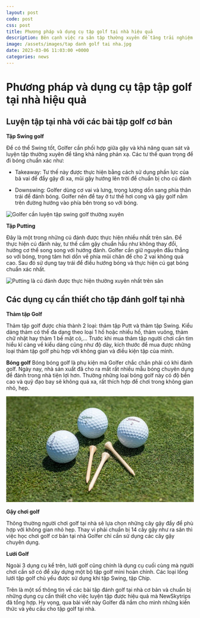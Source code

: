 ```yaml
---
layout: post
code: post
css: post
title: Phương pháp và dụng cụ tập golf tại nhà hiệu quả
description: Bên cạnh việc ra sân tập thường xuyên để tăng trải nghiệm thực tế thì việc tập golf tại nhà vô cùng quan trọng. Điều này không chỉ giúp Golfer thư giãn mà còn có thể rèn luyện kỹ năng của mình. Bài viết dưới đây hãy cùng NewSkytrips tìm hiểu về phương pháp tập đánh golf tại nhà và các dụng cụ cần thiết cho việc luyện tập nhé!
image: /assets/images/tap danh golf tai nha.jpg
date: 2023-03-06 11:03:00 +0000
categories: news
---
```


# Phương pháp và dụng cụ tập tập golf tại nhà hiệu quả

## Luyện tập tại nhà với các bài tập golf cơ bản

**Tập Swing golf**

Để có thể Swing tốt, Golfer cần phối hợp giữa gậy và khả năng quan sát và luyện tập thường xuyên để tăng khả năng phản xạ. Các tư thế quan trọng để đi bóng chuẩn xác như: 

- Takeaway: Tư thế này được thực hiện bằng cách sử dụng phần lực của bả vai để đẩy gậy đi xa, mũi gậy hướng lên trời để chuẩn bị cho cú đánh

- Downswing: Golfer dùng cơ vai và lưng, trọng lượng dồn sang phía thân trái để đánh bóng. Golfer nên để tay ở tư thế hơi cong và gậy golf nằm trên đường hướng vào phía bên trong so với bóng.

![Golfer cần luyện tập swing golf thường xuyên](./images\eb44c99d-44ae-4984-9ef3-bb683f1c612a.jpg)

**Tập Putting**

Đây là một trong những cú đánh được thực hiện nhiều nhất trên sân. Để thực hiện cú đánh này, tư thế cầm gậy chuẩn hầu như không thay đổi, hướng cơ thể song song với hướng đánh. Golfer cần giữ nguyên đầu thẳng so với bóng, trọng tâm hơi dồn về phía mũi chân để cho 2 vai không quá cao. Sau đó sử dụng tay trái để điều hướng bóng và thực hiện cú gạt bóng chuẩn xác nhất.

![Putting là cú đánh được thực hiện thường xuyên nhất trên sân](./images\1abe97d6-8641-4c74-b6f7-736117c1ca2f.jpg)

## Các dụng cụ cần thiết cho tập đánh golf tại nhà

**Thảm tập Golf**

Thảm tập golf được chia thành 2 loại: thảm tập Putt và thảm tập Swing. Kiểu dáng thảm có thể đa dạng theo loại 1 hố hoặc nhiều hố, thảm vuông, thảm chữ nhật hay thảm 1 bề mặt cỏ,... Trước khi mua thảm tập người chơi cần tìm hiểu kĩ càng về kiểu dáng cũng như độ dày, kích thước để mua được những loại thảm tập golf phù hợp với không gian và điều kiện tập của mình. 

**Bóng golf** 
Bóng bóng golf là phụ kiện mà Golfer chắc chắn phải có khi đánh golf. Ngày nay, nhà sản xuất đã cho ra mắt rất nhiều mẫu bóng chuyên dụng để đánh trong nhà tiện lợi hơn. Thường những loại bóng golf này có độ bền cao và quỹ đạo bay sẽ không quá xa, rất thích hợp để chơi trong không gian nhỏ, hẹp. 

![ảnh bài](https://github.com/PacificPromise/news-skytrip/blob/gh-pages/assets/images/bong%20golf.jpg?raw=true)

**Gậy chơi golf**

Thông thường người chơi golf tại nhà sẽ lựa chọn những cây gậy đẩy để phù hợp với không gian nhỏ hẹp. Thay vì phải chuẩn bị 14 cây gậy như ra sân thì việc học chơi golf cơ bản tại nhà Golfer chỉ cần sử dụng các cây gậy chuyên dụng. 

**Lưới Golf**

Ngoài 3 dụng cụ kể trên, lưới golf cũng chính là dụng cụ cuối cùng mà người chơi cần sở có để xây dựng một bộ tập golf mini hoàn chỉnh. Các loại lồng lưới tập golf chủ yếu được sử dụng khi tập Swing, tập Chip.

Trên là một số thông tin về các bài tập đánh golf tại nhà cơ bản và chuẩn bị những dụng cụ cần thiết cho việc luyện tập được hiệu quả mà NewSkytrips đã tổng hợp. Hy vọng, qua bài viết này Golfer đã nắm cho mình những kiến thức và yêu cầu cho tập golf tại nhà.
